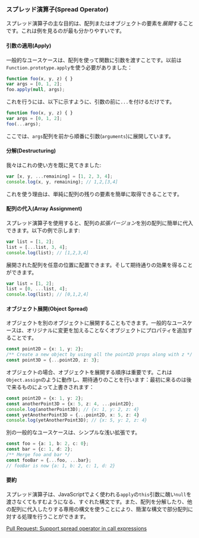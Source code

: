 ### スプレッド演算子(Spread Operator)

スプレッド演算子の主な目的は、配列またはオブジェクトの要素を*展開*することです。これは例を見るのが最も分かりやすいです。

#### 引数の適用(Apply)
一般的なユースケースは、配列を使って関数に引数を渡すことです。以前は`Function.prototype.apply`を使う必要がありました：

```ts
function foo(x, y, z) { }
var args = [0, 1, 2];
foo.apply(null, args);
```

これを行うには、以下に示すように、引数の前に`...`を付けるだけです。

```ts
function foo(x, y, z) { }
var args = [0, 1, 2];
foo(...args);
```

ここでは、`args`配列を前から順番に引数(`arguments`)に展開しています。

#### 分解(Destructuring)
我々はこれの使い方を既に見てきました:

```ts
var [x, y, ...remaining] = [1, 2, 3, 4];
console.log(x, y, remaining); // 1,2,[3,4]
```
これを使う理由は、単純に配列の残りの要素を簡単に取得できることです。

#### 配列の代入(Array Assignment)
スプレッド演算子を使用すると、配列の*拡張バージョン*を別の配列に簡単に代入できます。以下の例で示します:

```ts
var list = [1, 2];
list = [...list, 3, 4];
console.log(list); // [1,2,3,4]
```

展開された配列を任意の位置に配置できます。そして期待通りの効果を得ることができます。

```ts
var list = [1, 2];
list = [0, ...list, 4];
console.log(list); // [0,1,2,4]
```

#### オブジェクト展開(Object Spread)
オブジェクトを別のオブジェクトに展開することもできます。一般的なユースケースは、オリジナルに変更を加えることなくオブジェクトにプロパティを追加することです。

```ts
const point2D = {x: 1, y: 2};
/** Create a new object by using all the point2D props along with z */
const point3D = {...point2D, z: 3};
```

オブジェクトの場合、オブジェクトを展開する順序は重要です。これは`Object.assign`のように動作し、期待通りのことを行います：最初に来るのは後で来るものによって上書きされます：

```ts
const point2D = {x: 1, y: 2};
const anotherPoint3D = {x: 5, z: 4, ...point2D};
console.log(anotherPoint3D); // {x: 1, y: 2, z: 4}
const yetAnotherPoint3D = {...point2D, x: 5, z: 4}
console.log(yetAnotherPoint3D); // {x: 5, y: 2, z: 4}
```

別の一般的なユースケースは、シンプルな浅い拡張です。

```ts
const foo = {a: 1, b: 2, c: 0};
const bar = {c: 1, d: 2};
/** Merge foo and bar */
const fooBar = {...foo, ...bar};
// fooBar is now {a: 1, b: 2, c: 1, d: 2}
```

#### 要約
スプレッド演算子は、JavaScriptでよく使われる`apply`の`this`引数に醜い`null`を渡さなくてもすむようになる、すぐれた構文です。また、配列を分解したり、他の配列に代入したりする専用の構文を使うことにより、簡潔な構文で部分配列に対する処理を行うことができます。


[Pull Request: Support spread operator in call expressions](https://github.com/Microsoft/TypeScript/pull/1931)
